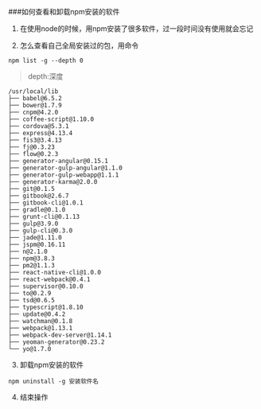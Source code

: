 ###如何查看和卸载npm安装的软件

1. 在使用node的时候，用npm安装了很多软件，过一段时间没有使用就会忘记

2. 怎么查看自己全局安装过的包，用命令
```
npm list -g --depth 0
```
>depth:深度

```
/usr/local/lib
├── babel@6.5.2
├── bower@1.7.9
├── cnpm@4.2.0
├── coffee-script@1.10.0
├── cordova@5.3.1
├── express@4.13.4
├── fis3@3.4.13
├── fj@0.3.23
├── flow@0.2.3
├── generator-angular@0.15.1
├── generator-gulp-angular@1.1.0
├── generator-gulp-webapp@1.1.1
├── generator-karma@2.0.0
├── git@0.1.5
├── gitbook@2.6.7
├── gitbook-cli@1.0.1
├── gradle@0.1.0
├── grunt-cli@0.1.13
├── gulp@3.9.0
├── gulp-cli@0.3.0
├── jade@1.11.0
├── jspm@0.16.11
├── n@2.1.0
├── npm@3.8.3
├── pm2@1.1.3
├── react-native-cli@1.0.0
├── react-webpack@0.4.1
├── supervisor@0.10.0
├── to@0.2.9
├── tsd@0.6.5
├── typescript@1.8.10
├── update@0.4.2
├── watchman@0.1.8
├── webpack@1.13.1
├── webpack-dev-server@1.14.1
├── yeoman-generator@0.23.2
└── yo@1.7.0
```

3. 卸载npm安装的软件
```
npm uninstall -g 安装软件名
```
4. 结束操作